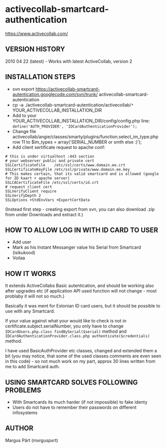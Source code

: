 # activecollab-smartcard-authentication

https://www.activecollab.com/


## VERSION HISTORY

2010 04 22 (latest) - Works with latest ActiveCollab, version 2


## INSTALLATION STEPS

- svn export https://activecollab-smartcard-autentication.googlecode.com/svn/trunk/ activecollab-smartcard-autentication
- cp -a ./activecollab-smartcard-autentication/activecollab/`*` YOUR_ACTIVECOLLAB_INSTALLATION_DIR
- Add to your YOUR_ACTIVECOLLAB_INSTALLATION_DIR/config/config.php line:   `define('AUTH_PROVIDER', 'IDCardAuthenticationProvider');`
- Change file activecollab/angie/classes/smarty/plugins/function.select_im_type.php row 11 to $im_types = array('SERIAL_NUMBER or smth else :)');
- Add client sertificate request to apache conf:


```
# this is under virtualhost :443 section
# your webserver public and private cert
SSLCertificateFile    /etc/ssl/certs/www.domain.ee.crt
SSLCertificateKeyFile /etc/ssl/private/www.domain.ee.key
# This makes certain, that its valid smartcard and is allowed (google for ID kaart + apache server)
SSLCACertificateFile /etc/ssl/certs/id.crt
# request client cert
SSLVerifyClient require
SSLVerifyDepth 2
SSLOptions +StdEnvVars +ExportCertData
```

(Instead first step - creating export from svn, you can also download .zip from under Downloads and extract it.)

## HOW TO ALLOW LOG IN WITH ID CARD TO USER

- Add user
- Mark as his Instant Messanger value his Serial from Smartcard (isikukood)
- Voilaa


## HOW IT WORKS

It extends ActiveCollabs Basic autentication, and should be working also after upgrades etc (if application API used function will not change - most problaby it will not so much.)

Basically it was ment for Estonian ID card users, but it should be possible to use with any Smartcard. 

If your value against what your would like to check is not in certificate.subject.serialNumber, you only have to change `IDCardUsers.php.class findBySerial($serial)` method and `IDCardAuthenticationProvider.class.php authenticate($credentials)` method.

I have used BasicAuthProvider etc classes, changed and extended them a bit (you may notice, that some of the used classes comments are even seen in this code) - so not much work on my part, approx 30 lines written from me to add Smartcard auth.


## USING SMARTCARD SOLVES FOLLOWING PROBLEMS

- With Smartcards its much harder (if not impossible) to fake identy
- Users do not have to remember their passwords on different infosystems


## AUTHOR

Margus Pärt (mxrguspxrt)
